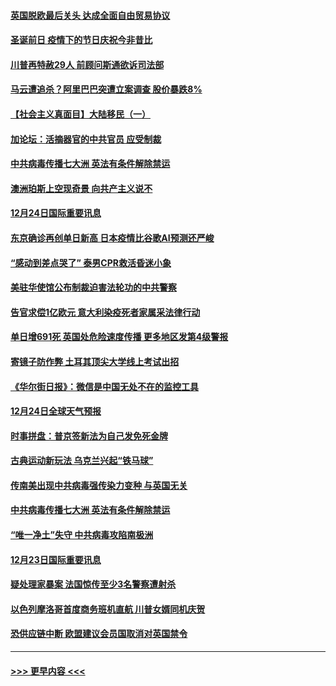 #### [英国脱欧最后关头 达成全面自由贸易协议](../pages/prog202/a103017485.md?t=12250951) 
#### [圣诞前日 疫情下的节日庆祝今非昔比](../pages/prog202/a103017469.md?t=12250951) 
#### [川普再特赦29人 前顾问斯通欲诉司法部](../pages/prog202/a103017441.md?t=12250951) 
#### [马云遭追杀？阿里巴巴突遭立案调查 股价暴跌8%](../pages/prog202/a103017312.md?t=12250951) 
#### [【社会主义真面目】大陆移民（一）](../pages/prog202/a103017275.md?t=12250951) 
#### [加论坛：活摘器官的中共官员 应受制裁](../pages/prog202/a103017251.md?t=12250951) 
#### [中共病毒传播七大洲 英法有条件解除禁运](../pages/prog202/a103017241.md?t=12250951) 
#### [澳洲珀斯上空现奇景 向共产主义说不](../pages/prog202/a103017129.md?t=12250951) 
#### [12月24日国际重要讯息](../pages/prog202/a103017112.md?t=12250951) 
#### [东京确诊再创单日新高 日本疫情比谷歌AI预测还严峻](../pages/prog202/a103017084.md?t=12250951) 
#### [“感动到差点哭了” 泰男CPR救活昏迷小象](../pages/prog202/a103017059.md?t=12250951) 
#### [美驻华使馆公布制裁迫害法轮功的中共警察](../pages/prog202/a103017058.md?t=12250951) 
#### [告官求偿1亿欧元 意大利染疫死者家属采法律行动](../pages/prog202/a103016975.md?t=12250951) 
#### [单日增691死 英国处危险速度传播 更多地区发第4级警报](../pages/prog202/a103016868.md?t=12250951) 
#### [寄镜子防作弊  土耳其顶尖大学线上考试出招](../pages/prog202/a103016844.md?t=12250951) 
#### [《华尔街日报》：微信是中国无处不在的监控工具](../pages/prog202/a103016770.md?t=12250951) 
#### [12月24日全球天气预报](../pages/prog202/a103016717.md?t=12250951) 
#### [时事拼盘：普京签新法为自己发免死金牌](../pages/prog202/a103016718.md?t=12250951) 
#### [古典运动新玩法 乌克兰兴起“铁马球”](../pages/prog202/a103016706.md?t=12250951) 
#### [传南美出现中共病毒强传染力变种 与英国无关](../pages/prog202/a103016518.md?t=12250951) 
#### [中共病毒传播七大洲 英法有条件解除禁运](../pages/prog202/a103016597.md?t=12250951) 
#### [“唯一净土”失守 中共病毒攻陷南极洲](../pages/prog202/a103016433.md?t=12250951) 
#### [12月23日国际重要讯息](../pages/prog202/a103016434.md?t=12250951) 
#### [疑处理家暴案 法国惊传至少3名警察遭射杀](../pages/prog202/a103016245.md?t=12250951) 
#### [以色列摩洛哥首度商务班机直航 川普女婿同机庆贺](../pages/prog202/a103016191.md?t=12250951) 
#### [恐供应链中断 欧盟建议会员国取消对英国禁令](../pages/prog202/a103016179.md?t=12250951) 

----
#### [ >>> 更早内容 <<< ](../indexes/prog202-earlier.md)

